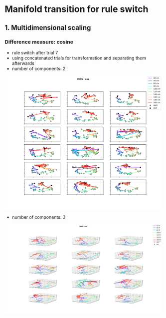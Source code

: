 # Manifold transition for rule switch

## 1. Multidimensional scaling

### Difference measure: cosine

* rule switch after trial 7
* using concatenated trials for transformation and separating them afterwards
* number of components: 2

![alt text](plots/man_transition_mds_cos_2D.png)

* number of components: 3

![alt text](plots/man_transition_mds_cos_3D.png)
